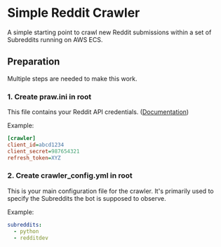 # Simple Reddit Crawler

A simple starting point to crawl new Reddit submissions within a set of Subreddits 
running on AWS ECS.

## Preparation
Multiple steps are needed to make this work.

### 1. Create praw.ini in root
This file contains your Reddit API credentials. ([Documentation](https://praw.readthedocs.io/en/stable/getting_started/configuration/prawini.html))

Example:
```praw.ini
[crawler]
client_id=abcd1234
client_secret=987654321
refresh_token=XYZ
```

### 2. Create crawler_config.yml in root
This is your main configuration file for the crawler. It's primarily used to specify
the Subreddits the bot is supposed to observe.

Example:
```yaml
subreddits:
  - python
  - redditdev
```
